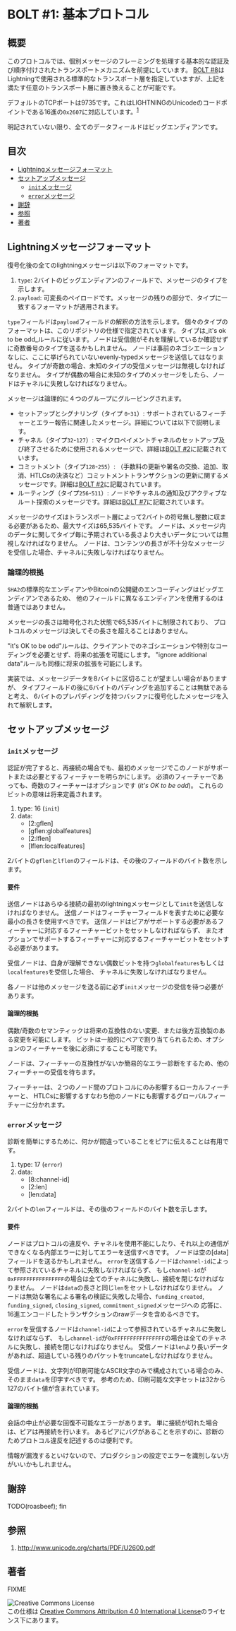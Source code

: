 # BOLT #1: 基本プロトコル

## 概要

このプロトコルでは、個別メッセージのフレーミングを処理する基本的な認証及び順序付けされたトランスポートメカニズムを前提にしています。
[BOLT #8](08-transport.md)はLightningで使用される標準的なトランスポート層を指定していますが、上記を満たす任意のトランスポート層に置き換えることが可能です。

デフォルトのTCPポートは9735です。これはLIGHTNINGのUnicodeのコードポイントである16進の`0x2607`に対応しています。<sup>[1](#著者-1)</sup>

明記されていない限り、全てのデータフィールドはビッグエンディアンです。

## 目次
  * [Lightningメッセージフォーマット](#Lightningメッセージフォーマット)
  * [セットアップメッセージ](#セットアップメッセージ)
    * [`init`メッセージ](#initメッセージ)
    * [`error`メッセージ](#errorメッセージ)
  * [謝辞](#謝辞)
  * [参照](#参照)
  * [著者](#著者)

## Lightningメッセージフォーマット

復号化後の全てのlightningメッセージは以下のフォーマットです。

1. `type`: 2バイトのビッグエンディアンのフィールドで、メッセージのタイプを示します。
2. `payload`: 可変長のペイロードです。メッセージの残りの部分で、タイプに一致するフォーマットが適用されます。

`type`フィールドは`payload`フィールドの解釈の方法を示します。
個々のタイプのフォーマットは、このリポジトリの仕様で指定されています。
タイプは_it's ok to be odd_ルールに従います。ノードは受信側がそれを理解しているか確認せずに奇数番号のタイプを送るかもしれません。
ノードは事前のネゴシエーションなしに、ここに挙げられていないevenly-typedメッセージを送信してはなりません。
タイプが奇数の場合、未知のタイプの受信メッセージは無視しなければなりません。
タイプが偶数の場合に未知のタイプのメッセージをしたら、ノードはチャネルに失敗しなければなりません。

メッセージは論理的に４つのグループにグルーピングされます。

- セットアップとシグナリング（タイプ `0`-`31`）: サポートされているフィーチャーとエラー報告に関連したメッセージ。詳細については以下で説明します。
- チャネル（タイプ`32`-`127`）: マイクロペイメントチャネルのセットアップ及び終了させるために使用されるメッセージで、詳細は[BOLT #2](02-peer-protocol.md)に記載されています。
- コミットメント（タイプ`128`-`255`）: （手数料の更新や署名の交換、追加、取消、HTLCsの決済など）コミットメントトランザクションの更新に関するメッセージです。詳細は[BOLT #2](02-peer-protocol.md)に記載されています。
- ルーティング（タイプ`256`-`511`）: ノードやチャネルの通知及びアクティブなルート探索のメッセージです。詳細は[BOLT #7](07-routing-gossip.md)に記載されています。

メッセージのサイズはトランスポート層によって2バイトの符号無し整数に収まる必要があるため、最大サイズは65,535バイトです。
ノードは、メッセージ内のデータに関してタイプ毎に予期されている長さより大きいデータについては無視しなければなりません。
ノードは、コンテンツの長さが不十分なメッセージを受信した場合、チャネルに失敗しなければなりません。

### 論理的根拠

`SHA2`の標準的なエンディアンやBitcoinの公開鍵のエンコーディングはビッグエンディアンであるため、
他のフィールドに異なるエンディアンを使用するのは普通ではありません。

メッセージの長さは暗号化された状態で65,535バイトに制限されており、
プロトコルのメッセージは決してその長さを超えることはありません。

"it's OK to be odd"ルールは、クライアントでのネゴシエーションや特別なコーディングを必要とせず、将来の拡張を可能にします。
"ignore additional data"ルールも同様に将来の拡張を可能にします。

実装では、メッセージデータを8バイトに区切ることが望ましい場合がありますが、
タイプフィールドの後に6バイトのパディングを追加することは無駄であると考え、
6バイトのプレパディングを持つバッファに復号化したメッセージを入れて解釈します。

## セットアップメッセージ

### `init`メッセージ

認証が完了すると、再接続の場合でも、最初のメッセージでこのノードがサポートまたは必要とするフィーチャーを明らかにします。
必須のフィーチャーであっても、奇数のフィーチャーはオプションです (_it's OK to be odd_)。
これらのビットの意味は将来定義されます。

1. type: 16 (`init`)
2. data:
   * [2:gflen]
   * [gflen:globalfeatures]
   * [2:lflen]
   * [lflen:localfeatures]

2バイトの`gflen`と`lflen`のフィールドは、その後のフィールドのバイト数を示します。

#### 要件

送信ノードはあらゆる接続の最初のlightningメッセージとして`init`を送信しなければなりません。
送信ノードはフィーチャーフィールドを表すために必要な最小の長さを使用すべきです。
送信ノードはピアがサポートする必要があるフィーチャーに対応するフィーチャービットをセットしなければならず、
またオプションでサポートするフィーチャーに対応するフィーチャービットをセットする必要があります。

受信ノードは、自身が理解できない偶数ビットを持つ`globalfeatures`もしくは`localfeatures`を受信した場合、
チャネルに失敗しなければなりません。

各ノードは他のメッセージを送る前に必ず`init`メッセージの受信を待つ必要があります。

#### 論理的根拠

偶数/奇数のセマンティックは将来の互換性のない変更、または後方互換製のある変更を可能にします。
ビットは一般的にペアで割り当てられるため、オプションのフィーチャーを後に必須にすることも可能です。

ノードは、フィーチャーの互換性がないか簡易的なエラー診断をするため、他のフィーチャーの受信を待ちます。

フィーチャーは、２つのノード間のプロトコルにのみ影響するローカルフィーチャーと、
HTLCsに影響するすなわち他のノードにも影響するグローバルフィーチャーに分かれます。

### `error`メッセージ

診断を簡単にするために、何かが間違っていることをピアに伝えることは有用です。

1. type: 17 (`error`)
2. data:
   * [8:channel-id]
   * [2:len]
   * [len:data]

2バイトの`len`フィールドは、その後のフィールドのバイト数を示します。

#### 要件

ノードはプロトコルの違反や、チャネルを使用不能にしたり、それ以上の通信ができなくなる内部エラーに対してエラーを送信すべきです。
ノードは空の[data]フィールドを送るかもしれません。
`error`を送信するノードは`channel-id`によって参照されているチャネルに失敗しなければならず、
もし`channel-id`が`0xFFFFFFFFFFFFFFFF`の場合は全てのチャネルに失敗し、接続を閉じなければなりません。
ノードは`data`の長さと同じ`len`をセットしなければなりません。
ノードは無効な署名による署名の検証に失敗した場合、`funding_created`, `funding_signed`, `closing_signed`, `commitment_signed`メッセージへの
応答に、16進エンコードしたトランザクションのrawデータを含めるべきです。

`error`を受信するノードは`channel-id`によって参照されているチャネルに失敗しなければならず、
もし`channel-id`が`0xFFFFFFFFFFFFFFFF`の場合は全てのチャネルに失敗し、接続を閉じなければなりません。
受信ノードは`len`より長いデータがあれば、超過している残りのパケットをtruncateしなければなりません。

受信ノードは、文字列が印刷可能なASCII文字のみで構成されている場合のみ、そのまま`data`を印字すべきです。
参考のため、印刷可能な文字セットは32から127のバイト値が含まれています。

#### 論理的根拠

会話の中止が必要な回復不可能なエラーがあります。
単に接続が切れた場合は、ピアは再接続を行います。
あるピアにバグがあることを示すのに、診断のためプロトコル違反を記述するのは便利です。

情報が漏洩するといけないので、プロダクションの設定でエラーを識別しない方がいいかもしれません。

## 謝辞

TODO(roasbeef); fin


## 参照
1. <a id="reference-2">http://www.unicode.org/charts/PDF/U2600.pdf</a>

## 著者

FIXME

![Creative Commons License](https://i.creativecommons.org/l/by/4.0/88x31.png "License CC-BY")
<br>
この仕様は [Creative Commons Attribution 4.0 International License](http://creativecommons.org/licenses/by/4.0/)のライセンス下にあります。
